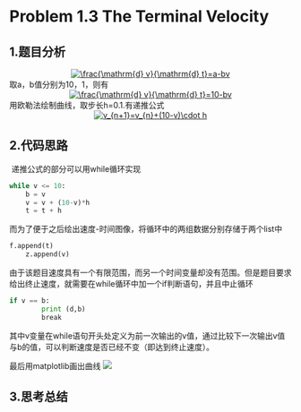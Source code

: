 # Problem 1.3 The Terminal Velocity
## 1.题目分析
<div align=center><a href="https://www.codecogs.com/eqnedit.php?latex=\frac{\mathrm{d}&space;v}{\mathrm{d}&space;t}=a-bv" target="_blank"><img src="https://latex.codecogs.com/gif.latex?\frac{\mathrm{d}&space;v}{\mathrm{d}&space;t}=a-bv" title="\frac{\mathrm{d} v}{\mathrm{d} t}=a-bv" /></a>
<div align=left>取a，b值分别为10，1，则有
<div align=center><a href="https://www.codecogs.com/eqnedit.php?latex=\frac{\mathrm{d}&space;v}{\mathrm{d}&space;t}=10-bv" target="_blank"><img src="https://latex.codecogs.com/gif.latex?\frac{\mathrm{d}&space;v}{\mathrm{d}&space;t}=10-bv" title="\frac{\mathrm{d} v}{\mathrm{d} t}=10-bv" /></a>
<div align=left>用欧勒法绘制曲线，取步长h=0.1.有递推公式
<div align=center><a href="https://www.codecogs.com/eqnedit.php?latex=v_{n&plus;1}=v_{n}&plus;(10-v)\cdot&space;h" target="_blank"><img src="https://latex.codecogs.com/gif.latex?v_{n&plus;1}=v_{n}&plus;(10-v)\cdot&space;h" title="v_{n+1}=v_{n}+(10-v)\cdot h" /></a>

<div align=left>
 
 ## 2.代码思路
  递推公式的部分可以用while循环实现
```python
while v <= 10:
    b = v
    v = v + (10-v)*h
    t = t + h
```
而为了便于之后绘出速度-时间图像，将循环中的两组数据分别存储于两个list中
```python
f.append(t)
    z.append(v)
 ```
由于该题目速度具有一个有限范围，而另一个时间变量却没有范围。但是题目要求给出终止速度，就需要在while循环中加一个if判断语句，并且中止循环
```python 
if v == b:
        print (d,b)
        break 
```
其中v变量在while语句开头处定义为前一次输出的v值，通过比较下一次输出v值与b的值，可以判断速度是否已经不变（即达到终止速度）。

最后用matplotlib画出曲线
![](https://github.com/lopo70/Computational_Physics_N2015301020170/blob/master/Exercise%2004/1.png)
 
 ## 3.思考总结
 
